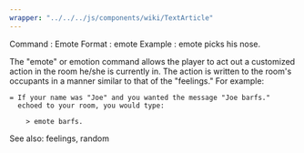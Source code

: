 ```yaml
---
wrapper: "../../../js/components/wiki/TextArticle"
---
```

Command : Emote
Format  : emote <action>
Example : emote picks his nose.

The "emote" or emotion command allows the player to act out a customized
action in the room he/she is currently in.  The action is written to
the room's occupants in a manner similar to that of the "feelings."
For example:

    = If your name was "Joe" and you wanted the message "Joe barfs."
      echoed to your room, you would type:

        > emote barfs.

See also: feelings, random
